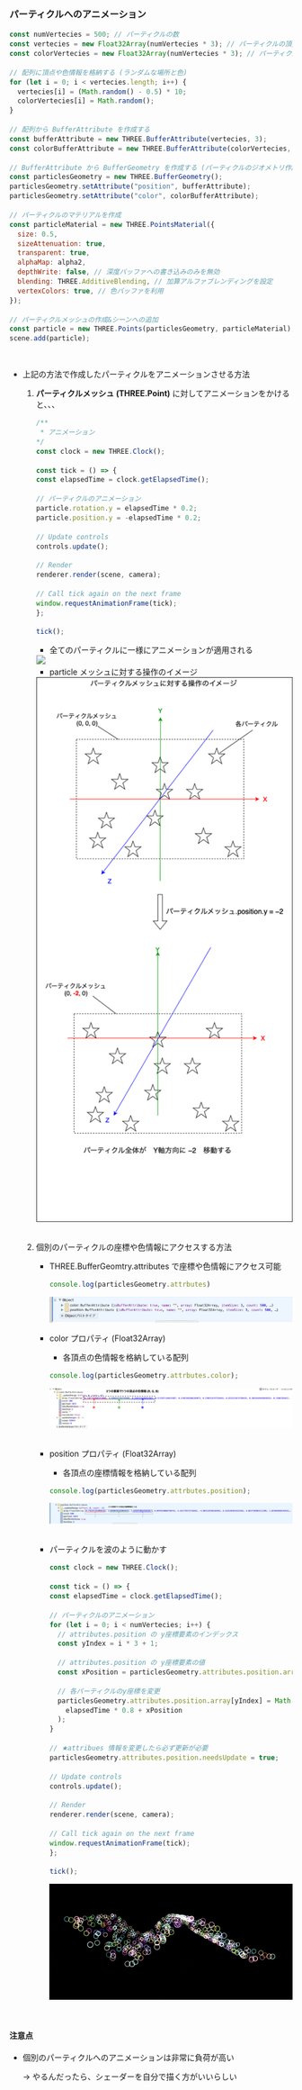 ### パーティクルへのアニメーション

```js
const numVertecies = 500; // パーティクルの数
const vertecies = new Float32Array(numVertecies * 3); // パーティクルの頂点情報配列
const colorVertecies = new Float32Array(numVertecies * 3); // パーティクルの色情報配列

// 配列に頂点や色情報を格納する (ランダムな場所と色)
for (let i = 0; i < vertecies.length; i++) {
  vertecies[i] = (Math.random() - 0.5) * 10;
  colorVertecies[i] = Math.random();
}

// 配列から BufferAttribute を作成する
const bufferAttribute = new THREE.BufferAttribute(vertecies, 3);
const colorBufferAttribute = new THREE.BufferAttribute(colorVertecies, 3);

// BufferAttribute から BufferGeometry を作成する (パーティクルのジオメトリ作成)
const particlesGeometry = new THREE.BufferGeometry();
particlesGeometry.setAttribute("position", bufferAttribute);
particlesGeometry.setAttribute("color", colorBufferAttribute);

// パーティクルのマテリアルを作成
const particleMaterial = new THREE.PointsMaterial({
  size: 0.5,
  sizeAttenuation: true,
  transparent: true,
  alphaMap: alpha2,
  depthWrite: false, // 深度バッファへの書き込みのみを無効
  blending: THREE.AdditiveBlending, // 加算アルファブレンディングを設定
  vertexColors: true, // 色バッファを利用
});

// パーティクルメッシュの作成&シーンへの追加
const particle = new THREE.Points(particlesGeometry, particleMaterial);
scene.add(particle);
```

<br>

- 上記の方法で作成したパーティクルをアニメーションさせる方法

    1. **パーティクルメッシュ (THREE.Point)** に対してアニメーションをかけると、、、

        ```js
        /**
         * アニメーション
        */
        const clock = new THREE.Clock();

        const tick = () => {
        const elapsedTime = clock.getElapsedTime();

        // パーティクルのアニメーション
        particle.rotation.y = elapsedTime * 0.2;
        particle.position.y = -elapsedTime * 0.2;

        // Update controls
        controls.update();

        // Render
        renderer.render(scene, camera);

        // Call tick again on the next frame
        window.requestAnimationFrame(tick);
        };

        tick();
        ```

        - 全てのパーティクルに一様にアニメーションが適用される

        <img src="./img/Particles-Animation_1.gif" />

        <br>

        - particle メッシュに対する操作のイメージ

        <img src="./img/Particles-Animation_2.png" />


    <br>

    2. 個別のパーティクルの座標や色情報にアクセスする方法

        - THREE.BufferGeomtry.attributes で座標や色情報にアクセス可能

            ```js
            console.log(particlesGeometry.attrbutes)
            ```
            
            <img src="./img/Buffer-Geometry-Attributes_1.png" />

          <br>

        - color プロパティ (Float32Array)
            - 各頂点の色情報を格納している配列

            ```js
            console.log(particlesGeometry.attrbutes.color);
            ```

            <img src="./img/Buffer-Geometry-Attributes_2.png" />
        
        <br>

        - position プロパティ (Float32Array)
            - 各頂点の座標情報を格納している配列

            ```js
            console.log(particlesGeometry.attrbutes.position);
            ```

            <img src="./img/Buffer-Geometry-Attributes_3.png" />

          
        <br>

        - パーティクルを波のように動かす

          ```js
          const clock = new THREE.Clock();

          const tick = () => {
          const elapsedTime = clock.getElapsedTime();

          // パーティクルのアニメーション
          for (let i = 0; i < numVertecies; i++) {
            // attributes.position の y座標要素のインデックス
            const yIndex = i * 3 + 1;

            // attributes.position の y座標要素の値
            const xPosition = particlesGeometry.attributes.position.array[i * 3];

            // 各パーティクルのy座標を変更
            particlesGeometry.attributes.position.array[yIndex] = Math.sin(
              elapsedTime * 0.8 + xPosition
            );
          }

          // ★attribues 情報を変更したら必ず更新が必要
          particlesGeometry.attributes.position.needsUpdate = true;

          // Update controls
          controls.update();

          // Render
          renderer.render(scene, camera);

          // Call tick again on the next frame
          window.requestAnimationFrame(tick);
          };

          tick();
          ```

          <img src="./img/Particles-Animation_3.gif" />

<br>

#### 注意点

- 個別のパーティクルへのアニメーションは非常に負荷が高い

  → やるんだったら、シェーダーを自分で描く方がいいらしい
  

            